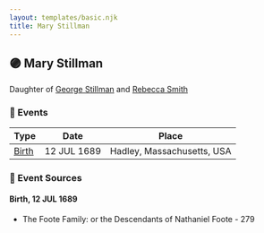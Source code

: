 ```yaml
---
layout: templates/basic.njk
title: Mary Stillman
---
```

## 🟣 Mary Stillman

Daughter of [George Stillman](/people/6/67040632) and [Rebecca Smith](/people/7/76162584)

### 📆 Events

Type | Date | Place
------ | ------ | ------
[Birth](#event-f01c18c9-9cff-44ea-889b-353e81a95ffa) | 12 JUL 1689 | Hadley, Massachusetts, USA

### 📰 Event Sources

#### <a id="event-f01c18c9-9cff-44ea-889b-353e81a95ffa"></a> Birth, 12 JUL 1689
* The Foote Family: or the Descendants of Nathaniel Foote  - 279